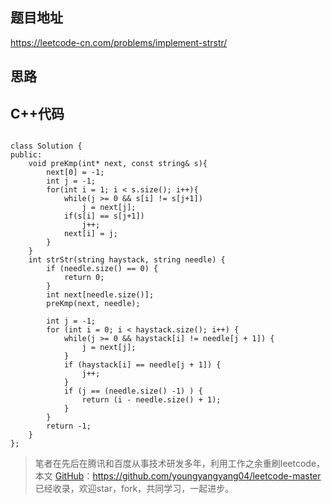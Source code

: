 
## 题目地址 
https://leetcode-cn.com/problems/implement-strstr/

## 思路 


## C++代码

```

class Solution {
public:
    void preKmp(int* next, const string& s){
        next[0] = -1;
        int j = -1;
        for(int i = 1; i < s.size(); i++){
            while(j >= 0 && s[i] != s[j+1])
                j = next[j];
            if(s[i] == s[j+1])
                j++;
            next[i] = j;
        }
    }
    int strStr(string haystack, string needle) {
        if (needle.size() == 0) {
            return 0;
        }
        int next[needle.size()];
        preKmp(next, needle);

        int j = -1;
        for (int i = 0; i < haystack.size(); i++) {
            while(j >= 0 && haystack[i] != needle[j + 1]) {
                j = next[j];
            }
            if (haystack[i] == needle[j + 1]) {
                j++;
            }
            if (j == (needle.size() -1) ) {
                return (i - needle.size() + 1);
            }
        }
        return -1;
    }
};

```
> 笔者在先后在腾讯和百度从事技术研发多年，利用工作之余重刷leetcode，本文  [GitHub](https://github.com/youngyangyang04/leetcode-master )：https://github.com/youngyangyang04/leetcode-master 已经收录，欢迎star，fork，共同学习，一起进步。
